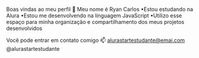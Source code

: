 Boas vindas ao meu perfil 💜
Meu nome é Ryan Carlos
•Estou estudando na Alura
•Estou me desenvolvendo na linguagem JavaScript
•Utilizo esse espaço para minha organização e compartilhamento dos meus projetos desenvolvidos

Você pode entrar em contato comigo 📫
alurastartestudante@emai.com
@alurastartestudante

